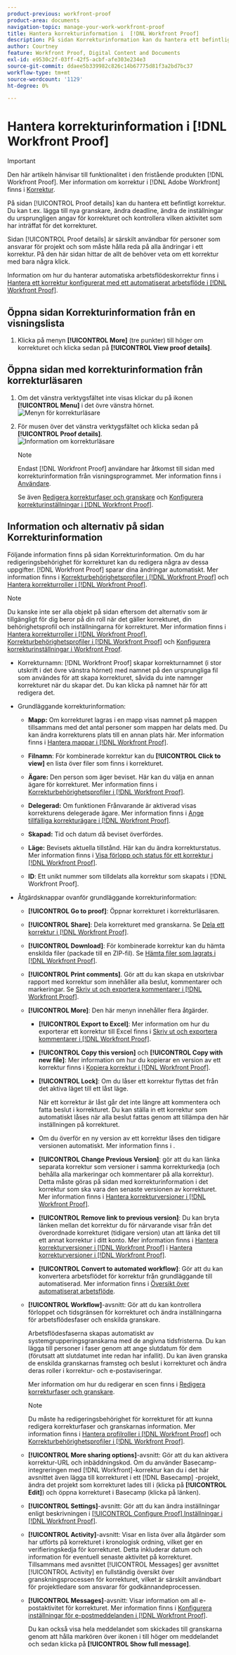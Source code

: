 ```yaml
---
product-previous: workfront-proof
product-area: documents
navigation-topic: manage-your-work-workfront-proof
title: Hantera korrekturinformation i  [!DNL Workfront Proof]
description: På sidan Korrekturinformation kan du hantera ett befintligt korrektur. Du kan t.ex. lägga till nya granskare, ändra deadline, ändra de inställningar du ursprungligen angav för korrekturet och kontrollera vilken aktivitet som har inträffat för det korrekturet.
author: Courtney
feature: Workfront Proof, Digital Content and Documents
exl-id: e9530c2f-03ff-42f5-acbf-afe303e234e3
source-git-commit: ddaee5b339982c826c14b67775d81f3a2bd7bc37
workflow-type: tm+mt
source-wordcount: '1129'
ht-degree: 0%

---
```


# Hantera korrekturinformation i [!DNL Workfront Proof]

>[!IMPORTANT]
>
>Den här artikeln hänvisar till funktionalitet i den fristående produkten [!DNL Workfront Proof]. Mer information om korrektur i [!DNL Adobe Workfront] finns i [Korrektur](../../../review-and-approve-work/proofing/proofing.md).

På sidan [!UICONTROL Proof details] kan du hantera ett befintligt korrektur. Du kan t.ex. lägga till nya granskare, ändra deadline, ändra de inställningar du ursprungligen angav för korrekturet och kontrollera vilken aktivitet som har inträffat för det korrekturet.

Sidan [!UICONTROL Proof details] är särskilt användbar för personer som ansvarar för projekt och som måste hålla reda på alla ändringar i ett korrektur. På den här sidan hittar de allt de behöver veta om ett korrektur med bara några klick.

Information om hur du hanterar automatiska arbetsflödeskorrektur finns i [Hantera ett korrektur konfigurerat med ett automatiserat arbetsflöde i [!DNL Workfront Proof]](../../../workfront-proof/wp-work-proofsfiles/automated-workflow/manage-proof-configured-auto-workflow.md).

## Öppna sidan Korrekturinformation från en visningslista

1. Klicka på menyn **[!UICONTROL More]** (tre punkter) till höger om korrekturet och klicka sedan på **[!UICONTROL View proof details]**.

## Öppna sidan med korrekturinformation från korrekturläsaren

1. Om det vänstra verktygsfältet inte visas klickar du på ikonen **[!UICONTROL Menu]** i det övre vänstra hörnet.\
   ![Menyn för korrekturläsare](assets/menu-icon-in-proofing-viewer-350x188.png)

1. För musen över det vänstra verktygsfältet och klicka sedan på **[!UICONTROL Proof details]**.\
   ![Information om korrekturläsare](assets/proof-details-in-proofing-viewer-350x215.png)

   >[!NOTE]
   >
   >Endast [!DNL Workfront Proof] användare har åtkomst till sidan med korrekturinformation från visningsprogrammet. Mer information finns i [Användare](https://support.workfront.com/hc/en-us/sections/115000911887-Users).

   Se även [Redigera korrekturfaser och granskare](../../../review-and-approve-work/proofing/managing-proofs-within-workfront/edit-proof-stages-and-reviewers.md) och [Konfigurera korrekturinställningar i [!DNL Workfront Proof]](../../../workfront-proof/wp-work-proofsfiles/manage-your-work/configure-proof-settings.md).

## Information och alternativ på sidan Korrekturinformation

Följande information finns på sidan Korrekturinformation. Om du har redigeringsbehörighet för korrekturet kan du redigera några av dessa uppgifter. [!DNL Workfront Proof] sparar dina ändringar automatiskt. Mer information finns i [Korrekturbehörighetsprofiler i [!DNL Workfront Proof]](../../../workfront-proof/wp-acct-admin/account-settings/proof-perm-profiles-in-wp.md) och [Hantera korrekturroller i [!DNL Workfront Proof]](../../../workfront-proof/wp-work-proofsfiles/share-proofs-and-files/manage-proof-roles.md).

>[!NOTE]
>
>Du kanske inte ser alla objekt på sidan eftersom det alternativ som är tillgängligt för dig beror på din roll när det gäller korrekturet, din behörighetsprofil och inställningarna för korrekturet. Mer information finns i [Hantera korrekturroller i [!DNL Workfront Proof]](../../../workfront-proof/wp-work-proofsfiles/share-proofs-and-files/manage-proof-roles.md), [Korrekturbehörighetsprofiler i [!DNL Workfront Proof]](../../../workfront-proof/wp-acct-admin/account-settings/proof-perm-profiles-in-wp.md) och [Konfigurera korrekturinställningar i Workfront Proof](../../../workfront-proof/wp-work-proofsfiles/manage-your-work/configure-proof-settings.md).

* Korrekturnamn: [!DNL Workfront Proof] skapar korrekturnamnet (i stor utskrift i det övre vänstra hörnet) med namnet på den ursprungliga fil som användes för att skapa korrekturet, såvida du inte namnger korrekturet när du skapar det. Du kan klicka på namnet här för att redigera det.
* Grundläggande korrekturinformation:

   * **Mapp:** Om korrekturet lagras i en mapp visas namnet på mappen tillsammans med det antal personer som mappen har delats med. Du kan ändra korrekturens plats till en annan plats här. Mer information finns i [Hantera mappar i [!DNL Workfront Proof]](../../../workfront-proof/wp-work-proofsfiles/organize-your-work/manage-folders.md).

   * **Filnamn**: För kombinerade korrektur kan du **[!UICONTROL Click to view]** en lista över filer som finns i korrekturet.

   * **Ägare:** Den person som äger beviset. Här kan du välja en annan ägare för korrekturet. Mer information finns i [Korrekturbehörighetsprofiler i [!DNL Workfront Proof]](../../../workfront-proof/wp-acct-admin/account-settings/proof-perm-profiles-in-wp.md).

   * **Delegerad:** Om funktionen Frånvarande är aktiverad visas korrekturens delegerade ägare. Mer information finns i [Ange tillfälliga korrekturägare i [!DNL Workfront Proof]](../../../workfront-proof/wp-getstarted/personal-settings/designate-temp-proof-owners.md).

   * **Skapad:** Tid och datum då beviset överfördes.
   * **Läge:** Bevisets aktuella tillstånd. Här kan du ändra korrekturstatus. Mer information finns i [Visa förlopp och status för ett korrektur i [!DNL Workfront Proof]](../../../workfront-proof/wp-work-proofsfiles/manage-your-work/view-progress-and-status-of-proof.md).

   * **ID**: Ett unikt nummer som tilldelats alla korrektur som skapats i [!DNL Workfront Proof].

* Åtgärdsknappar ovanför grundläggande korrekturinformation:

   * **[!UICONTROL Go to proof]**: Öppnar korrekturet i korrekturläsaren.
   * **[!UICONTROL Share]**: Dela korrekturet med granskarna. Se [Dela ett korrektur i [!DNL Workfront Proof]](../../../workfront-proof/wp-work-proofsfiles/share-proofs-and-files/share-proof.md).

   * **[!UICONTROL Download]**: För kombinerade korrektur kan du hämta enskilda filer (packade till en ZIP-fil). Se [Hämta filer som lagrats i [!DNL Workfront Proof]](../../../workfront-proof/wp-work-proofsfiles/manage-your-work/download-files-stored.md).

   * **[!UICONTROL Print comments]**. Gör att du kan skapa en utskrivbar rapport med korrektur som innehåller alla beslut, kommentarer och markeringar. Se [Skriv ut och exportera kommentarer i [!DNL Workfront Proof]](../../../workfront-proof/wp-work-proofsfiles/organize-your-work/print-and-export-comments.md).

   * **[!UICONTROL More]**: Den här menyn innehåller flera åtgärder.

      * **[!UICONTROL Export to Excel]**: Mer information om hur du exporterar ett korrektur till Excel finns i [Skriv ut och exportera kommentarer i [!DNL Workfront Proof]](../../../workfront-proof/wp-work-proofsfiles/organize-your-work/print-and-export-comments.md).

      * **[!UICONTROL Copy this version]** och **[!UICONTROL Copy with new file]**: Mer information om hur du kopierar en version av ett korrektur finns i [Kopiera korrektur i [!DNL Workfront Proof]](../../../workfront-proof/wp-work-proofsfiles/create-proofs-and-files/copy-proofs.md).

      * **[!UICONTROL Lock]**: Om du låser ett korrektur flyttas det från det aktiva läget till ett låst läge.

        När ett korrektur är låst går det inte längre att kommentera och fatta beslut i korrekturet. Du kan ställa in ett korrektur som automatiskt låses när alla beslut fattas genom att tillämpa den här inställningen på korrekturet.

      * Om du överför en ny version av ett korrektur låses den tidigare versionen automatiskt. Mer information finns i .
      * **[!UICONTROL Change Previous Version]**: gör att du kan länka separata korrektur som versioner i samma korrekturkedja (och behålla alla markeringar och kommentarer på alla korrektur). Detta måste göras på sidan med korrekturinformation i det korrektur som ska vara den senaste versionen av korrekturet. Mer information finns i [Hantera korrekturversioner i [!DNL Workfront Proof]](../../../workfront-proof/wp-work-proofsfiles/manage-your-work/manage-proof-versions.md).

      * **[!UICONTROL Remove link to previous version]**: Du kan bryta länken mellan det korrektur du för närvarande visar från det överordnade korrekturet (tidigare version) utan att länka det till ett annat korrektur i ditt konto. Mer information finns i [Hantera korrekturversioner i [!DNL Workfront Proof]](../../../workfront-proof/wp-work-proofsfiles/manage-your-work/manage-proof-versions.md) i [Hantera korrekturversioner i [!DNL Workfront Proof]](../../../workfront-proof/wp-work-proofsfiles/manage-your-work/manage-proof-versions.md).

      * **[!UICONTROL Convert to automated workflow]**: Gör att du kan konvertera arbetsflödet för korrektur från grundläggande till automatiserad. Mer information finns i [Översikt över automatiserat arbetsflöde](../../../review-and-approve-work/proofing/proofing-overview/automated-workflow.md).
   * **[!UICONTROL Workflow]**-avsnitt: Gör att du kan kontrollera förloppet och tidsgränsen för korrekturet och ändra inställningarna för arbetsflödesfaser och enskilda granskare.

     Arbetsflödesfaserna skapas automatiskt av systemgrupperingsgranskarna med de angivna tidsfristerna. Du kan lägga till personer i faser genom att ange slutdatum för dem (förutsatt att slutdatumet inte redan har infallit). Du kan även granska de enskilda granskarnas framsteg och beslut i korrekturet och ändra deras roller i korrektur- och e-postaviseringar.

     Mer information om hur du redigerar en scen finns i [Redigera korrekturfaser och granskare](../../../review-and-approve-work/proofing/managing-proofs-within-workfront/edit-proof-stages-and-reviewers.md).

     >[!NOTE]
     >
     >Du måste ha redigeringsbehörighet för korrekturet för att kunna redigera korrekturfaser och granskarnas information. Mer information finns i [Hantera profilroller i [!DNL Workfront Proof]](../../../workfront-proof/wp-work-proofsfiles/share-proofs-and-files/manage-proof-roles.md) och [Korrekturbehörighetsprofiler i [!DNL Workfront Proof]](../../../workfront-proof/wp-acct-admin/account-settings/proof-perm-profiles-in-wp.md).

   * **[!UICONTROL More sharing options]**-avsnitt: Gör att du kan aktivera korrektur-URL och inbäddningskod. Om du använder Basecamp-integreringen med [!DNL Workfront]-korrektur kan du i det här avsnittet även lägga till korrekturet i ett [!DNL Basecamp] -projekt, ändra det projekt som korrekturet lades till i (klicka på **[!UICONTROL Edit]**) och öppna korrekturet i Basecamp (klicka på länken).

   * **[!UICONTROL Settings]**-avsnitt: Gör att du kan ändra inställningar enligt beskrivningen i [[!UICONTROL Configure Proof] Inställningar i  [!DNL Workfront Proof]](../../../workfront-proof/wp-work-proofsfiles/manage-your-work/configure-proof-settings.md).

   * **[!UICONTROL Activity]**-avsnitt: Visar en lista över alla åtgärder som har utförts på korrekturet i kronologisk ordning, vilket ger en verifieringskedja för korrekturet. Detta inkluderar datum och information för eventuell senaste aktivitet på korrekturet. Tillsammans med avsnittet [!UICONTROL Messages] ger avsnittet [!UICONTROL Activity] en fullständig översikt över granskningsprocessen för korrekturet, vilket är särskilt användbart för projektledare som ansvarar för godkännandeprocessen.
   * **[!UICONTROL Messages]**-avsnitt: Visar information om all e-postaktivitet för korrekturet. Mer information finns i [Konfigurera inställningar för e-postmeddelanden i [!DNL Workfront Proof]](../../../workfront-proof/wp-emailsntfctns/email-alerts/config-email-notification-settings-wp.md).

     Du kan också visa hela meddelandet som skickades till granskarna genom att hålla markören över ikonen i till höger om meddelandet och sedan klicka på **[!UICONTROL Show full message]**.
